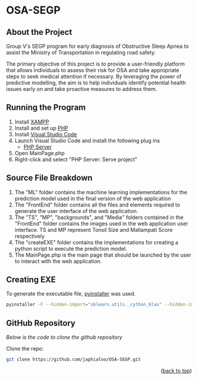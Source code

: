 # OSA-SEGP

## About the Project
Group V's SEGP program for early diagnosis of Obstructive Sleep Apnea to assist the Ministry of Transportation in regulating road safety. 

The primary objective of this project is to provide a user-friendly platform that allows individuals to assess their risk for OSA and take appropriate steps to seek medical attention if necessary. By leveraging the power of predictive modelling, the aim is to help individuals identify potential health issues early on and take proactive measures to address them.



## Running the Program
1. Install [XAMPP](https://www.apachefriends.org/download.html) 
2. Install and set up [PHP](https://learn.microsoft.com/en-us/iis/application-frameworks/install-and-configure-php-on-iis/install-and-configure-php)
3. Install [Visual Studio Code](https://code.visualstudio.com/download)
4.  Launch Visual Studio Code and install the following plug ins  
    - [PHP Server](https://marketplace.visualstudio.com/items?itemName=brapifra.phpserver)
5. Open MainPage.php
6. Right-click and select "PHP Server: Serve project"

## Source File Breakdown
1. The "ML" folder contains the machine learning implementations for the prediction model used in the final version of the web application
2. The "FrontEnd" folder contains all the files and elements required to generate the user interface of the web application.
3. The "TS", "MP", "backgrounds", and "Media" folders contained in the "FrontEnd" folder contains the images used in the web application user interface. TS and MP represent Tonsil Size and Mallampati Score respectively
4. The "createEXE" folder contains the implementations for creating a python script to execute the prediction model.
5. The MainPage.php is the main page that should be launched by the user to interact with the web application. 

## Creating EXE 
To generate the executable file, [pyinstaller](https://pypi.org/project/pyinstaller/) was used. 

```sh 
pyinstaller -F --hidden-import="sklearn.utils._cython_blas" --hidden-import="sklearn.neighbors.typedefs" --hidden-import="sklearn.neighbors.quad_tree" --hidden-import="sklearn.tree._utils" --hidden-import="joblib" --hidden-import="sklearn.ensemble._weight_boosting" TestPrediction.py
```


## GitHub Repository

_Below is the code to clone the github repository_
 
Clone the repo:
   ```sh
   git clone https://github.com/japhialoo/OSA-SEGP.git
   ```

<p align="right">(<a href="#readme-top">back to top</a>)</p>

